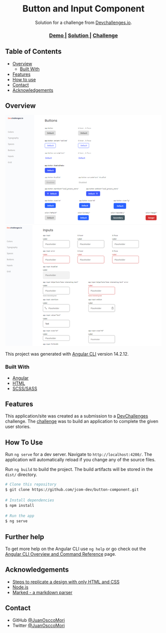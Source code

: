<!-- Please update value in the {}  -->

<h1 align="center">Button and Input Component</h1>

<div align="center">
   Solution for a challenge from  <a href="http://devchallenges.io" target="_blank">Devchallenges.io</a>.
</div>

<div align="center">
  <h3>
    <a href="https://{your-demo-link.your-domain}">
      Demo
    </a>
    <span> | </span>
    <a href="https://{your-url-to-the-solution}">
      Solution
    </a>
    <span> | </span>
    <a href="https://devchallenges.io/challenges/ohgVTyJCbm5OZyTB2gNY">
      Challenge
    </a>
  </h3>
</div>

<!-- TABLE OF CONTENTS -->

## Table of Contents

- [Overview](#overview)
  - [Built With](#built-with)
- [Features](#features)
- [How to use](#how-to-use)
- [Contact](#contact)
- [Acknowledgements](#acknowledgements)

<!-- OVERVIEW -->

## Overview

![Alt text](image-1.png)
![Alt text](image.png)

This project was generated with [Angular CLI](https://github.com/angular/angular-cli) version 14.2.12.

### Built With

<!-- This section should list any major frameworks that you built your project using. Here are a few examples.-->

- [Angular](https://angular.io/)
- [HTML](https://developer.mozilla.org/es/docs/Web/HTML)
- [SCSS/SASS](https://sass-lang.com/)

## Features

<!-- List the features of your application or follow the template. Don't share the figma file here :) -->

This application/site was created as a submission to a [DevChallenges](https://devchallenges.io/challenges) challenge. The [challenge](https://devchallenges.io/challenges/ohgVTyJCbm5OZyTB2gNY) was to build an application to complete the given user stories.

## How To Use

<!-- This is an example, please update according to your application -->

Run `ng serve` for a dev server. Navigate to `http://localhost:4200/`. The application will automatically reload if you change any of the source files.

Run `ng build` to build the project. The build artifacts will be stored in the `dist/` directory.

```bash
# Clone this repository
$ git clone https://github.com/jcom-dev/button-component.git

# Install dependencies
$ npm install

# Run the app
$ ng serve
```
## Further help

To get more help on the Angular CLI use `ng help` or go check out the [Angular CLI Overview and Command Reference](https://angular.io/cli) page.

## Acknowledgements

<!-- This section should list any articles or add-ons/plugins that helps you to complete the project. This is optional but it will help you in the future. For exmpale -->

- [Steps to replicate a design with only HTML and CSS](https://devchallenges-blogs.web.app/how-to-replicate-design/)
- [Node.js](https://nodejs.org/)
- [Marked - a markdown parser](https://github.com/chjj/marked)

## Contact

- GitHub [@JuanOsccoMori](https://{github.com/JuanOsccoMori})
- Twitter [@JuanOsccoMori](https://{twitter.com/JuanOsccoMori})
